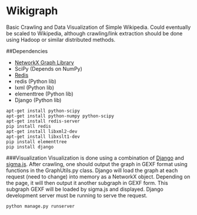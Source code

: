 Wikigraph
=========

Basic Crawling and Data Visualization of Simple Wikipedia. Could eventually be scaled to Wikipedia, although crawling/link extraction should be done using Hadoop or similar distributed methods. 

##Dependencies
- [NetworkX Graph Library]("www.networkx.lanl.gov")
- SciPy (Depends on NumPy)
- [Redis]("www.redis.io")
- redis (Python lib)
- lxml (Python lib)
- elementtree (Python lib)
- Django (Python lib)

```shell
apt-get install python-scipy
apt-get install python-numpy python-scipy
apt-get install redis-server
pip install redis
apt-get install libxml2-dev
apt-get install libxslt1-dev
pip install elementtree
pip install django
```

###Visualization
Visualization is done using a combination of [Django]("www.djangoproject.com") and [sigma.js]("www.sigmajs.org"). After crawling, one should output the graph in GEXF format using functions in the GraphUtils.py class. Django will load the graph at each request (need to change) into memory as a NetworkX object. Depending on the page, it will then output it another subgraph in GEXF form. This subgraph GEXF will be loaded by sigma.js and displayed. Django development server must be running to serve the request.
```shell
python manage.py runserver
```



